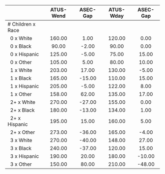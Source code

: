 
|                      |    ATUS-Wend |     ASEC-Gap |    ATUS-Wday |     ASEC-Gap |
| -------------------- | :----------: | :----------: | :----------: | :----------: |
| # Children x Race    |              |              |              |              |
| &nbsp;&nbsp;0 x White |       160.00 |         1.00 |       120.00 |         0.00 |
| &nbsp;&nbsp;0 x Black |        90.00 |        -2.00 |        90.00 |         0.00 |
| &nbsp;&nbsp;0 x Hispanic |       125.00 |        -5.00 |        75.00 |        15.00 |
| &nbsp;&nbsp;0 x Other |       105.00 |         5.00 |        80.00 |        10.00 |
| &nbsp;&nbsp;1 x White |       203.00 |        17.00 |       130.00 |        -5.00 |
| &nbsp;&nbsp;1 x Black |       165.00 |       -15.00 |       110.00 |        15.00 |
| &nbsp;&nbsp;1 x Hispanic |       205.00 |        -5.00 |       122.00 |         8.00 |
| &nbsp;&nbsp;1 x Other |       158.00 |        62.00 |       135.00 |        17.00 |
| &nbsp;&nbsp;2+ x White |       270.00 |       -27.00 |       155.00 |         0.00 |
| &nbsp;&nbsp;2+ x Black |       180.00 |       -13.00 |       134.00 |         1.00 |
| &nbsp;&nbsp;2+ x Hispanic |       195.00 |        15.00 |       160.00 |         5.00 |
| &nbsp;&nbsp;2+ x Other |       273.00 |       -36.00 |       165.00 |        -4.00 |
| &nbsp;&nbsp;3 x White |       270.00 |       -40.00 |       148.00 |        27.00 |
| &nbsp;&nbsp;3 x Black |       240.00 |       -37.00 |       120.00 |        15.00 |
| &nbsp;&nbsp;3 x Hispanic |       190.00 |        20.00 |       180.00 |       -10.00 |
| &nbsp;&nbsp;3 x Other |       150.00 |        80.00 |       210.00 |       -48.00 |

